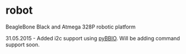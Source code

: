 # robot
BeagleBone Black and Atmega 328P robotic platform

31.05.2015 - Added i2c support using [pyBBIO](https://github.com/graycatlabs/PyBBIO/wiki). Will be adding command support soon. 